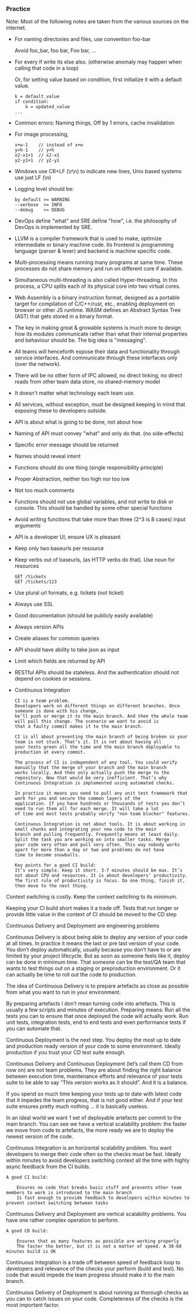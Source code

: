 ### Practice

Note: Most of the following notes are taken from the various sources on the internet.

- For naming directories and files, use convention foo-bar

   Avoid foo_bar, foo bar, Foo bar, ...

- For every if write its else also. (otherwise anomaly may happen when calling that code in a loop)

   Or, for setting value based on condition, first initialize it with a default value. 
   ```
   k = default_value
   if condition:
       k = updated_value
   ...
   ```
   
   
- Common errors: Naming things, Off by 1 errors, cache invalidation
- For image processing,
  ```
  x+w-1    // instead of x+w
  y+h-1    // y+h
  x2-x1+1  // x2-x1
  y2-y1+1  // y2-y1
  ```
- Windows use CR+LF (\r\n) to indicate new lines, Unix based systems use just LF (\n)


- Logging level should be: 
  ```
  by default >= WARNING
  --verbose  >= INFO
  --debug    >= DEBUG
  ```
   
- DevOps define "what" and SRE define "how", i.e. the philosophy of DevOps is implemented by SRE.

- LLVM is a compiler framework that is used to make, optimize intermediate or binary machine code. Its frontend is programming language (parser & lexer) and backend is machine specific code.


- Multi-processing means running many programs at same time. These processes do not share memory and run on different core if available.

- Simultaneous multi-threading is also called Hyper-threading. In this process, a CPU splits each of its physical core into two virtual cores.

- Web Assembly is a binary instruction format, designed as a portable target for compilation of C/C++/rust, etc., enabling deployment on browser or other JS runtime. WASM defines an Abstract Syntax Tree (AST) that gets stored in a binary format.


- The key in making great & growable systems is much more to design how its modules communicate rather than what their internal properties and behaviour should be. 
    The big idea is "messaging".
    
 - All teams will henceforth expose their data and functionality through service interfaces. And communicate through these interfaces only (over the network).
 - There will be no other form of IPC allowed, no direct linking, no direct reads from other team data store, no shared-memory model
 - It doesn't matter what technology each team use.
 - All services, without exception, must be designed keeping in mind that exposing these to developers outside.
    

- API is about what is going to be done, not about how
- Naming of API must convey "what" and only do that. (no side-effects)
- Specific error message should be returned

- Names should reveal intent
- Functions should do one thing (single responsibility principle)
- Proper Abstraction, neither too high nor too low
- Not too much comments
- Functions should not use global variables, and not write to disk or console. This should be handled by some other special functions
- Avoid writing functions that take more than three (2^3 is 8 cases) input arguments
- API is a developer UI, ensure UX is pleasant
- Keep only two baseurls per resource
- Keep verbs out of baseurls, (as HTTP verbs do that). Use noun for resources
  ```
  GET /tickets
  GET /tickets/123
  ```
 - Use plural url formats, e.g. tickets (not ticket)      
 - Always use SSL
 - Good documentation (should be publicly easily available)
 - Always version APIs
 - Create aliases for common queries
 - API should have ability to take json as input
 - Limit which fields are returned by API
 - RESTful APIs should be stateless. And the authentication should not depend on cookies or sessions.
 


- Continuous Integration
  ```
  CI is a team problem. 
  Developers work on different things on different branches. Once someone is done with his change, 
  he’ll push or merge it to the main branch. And then the whole team will pull this change. The scenario we want to avoid is 
  that a faulty commit makes it to the main branch. 
  
  CI is all about preventing the main branch of being broken so your team is not stuck. That’s it. It is not about having all 
  your tests green all the time and the main branch deployable to production at every commit.
  
  The process of CI is independent of any tool. You could verify manually that the merge of your branch and the main branch 
  works locally. And then only actually push the merge to the repository. Now that would be very inefficient. That’s why 
  Continuous Integration is implemented using automated checks.
  
  In practice it means you need to pull any unit test framework that work for you and secure the common layers of the 
  application. If you have hundreds or thousands of tests you don’t need to run them all for each merge. It will take a lot 
  of time and most tests probably verify "non team blocker" features.
  
  Continuous Integration is not about tools. It is about working in small chunks and integrating your new code to the main
  branch and pulling frequently. Frequently means at least daily. Split the task you are working on into smaller tasks. Merge 
  your code very often and pull very often. This way nobody works apart for more than a day or two and problems do not have 
  time to become snowballs.
  
  Key points for a good CI build:
  It’s very simple. Keep it short. 3-7 minutes should be max. It’s not about CPU and resources. It is about developers’ productivity. The first rule of productivity is focus. Do one thing, finish it, then move to the next thing.

Context switching is costly. Keep the context switching to its minimum.

Keeping your CI build short makes it a trade off. Tests that run longer or provide little value in the context of CI should be moved to the CD step



Continuous Delivery and Deployment are engineering problems

Continuous Delivery is about being able to deploy any version of your code at all times. In practice it means the last or pre last version of your code. You don’t deploy automatically, usually because you don’t have to or are limited by your project lifecycle. But as soon as someone feels like it, deploy can be done in minimum time. That someone can be the test/QA team that wants to test things out on a staging or preproduction environment. Or it can actually be time to roll out the code to production.

The idea of Continuous Delivery is to prepare artefacts as close as possible from what you want to run in your environment. 

By preparing artefacts I don’t mean turning code into artefacts. This is usually a few scripts and minutes of execution. Preparing means:
Run all the tests you can to ensure that once deployed the code will actually work. Run unit tests, integration tests, end to end tests and even performance tests if you can automate that.


Continuous Deployment is the next step. You deploy the most up to date and production ready version of your code to some environment. Ideally production if you trust your CD test suite enough.


Continuous Delivery and Continuous Deployment (let’s call them CD from now on) are not team problems. They are about finding the right balance between execution time, maintenance efforts and relevance of your tests suite to be able to say “This version works as it should”. And it is a balance. 

If you spend so much time keeping your tests up to date with latest code that it impedes the team progress, that is not good either. And if your test suite ensures pretty much nothing … it is basically useless.



In an ideal world we want 1 set of deployable artefacts per commit to the main branch. You can see we have a vertical scalability problem: the faster we move from code to artefacts, the more ready we are to deploy the newest version of the code.


Continuous Integration is an horizontal scalability problem. You want developers to merge their code often so the checks must be fast. Ideally within minutes to avoid developers switching context all the time with highly async feedback from the CI builds.





    A good CI build:

        Ensures no code that breaks basic stuff and prevents other team members to work is introduced to the main branch
        Is fast enough to provide feedback to developers within minutes to prevent context switching between tasks




Continuous Delivery and Deployment are vertical scalability problems. You have one rather complex operation to perform.

    A good CD build:

        Ensures that as many features as possible are working properly
        The faster the better, but it is not a matter of speed. A 30-60 minutes build is OK



Continuous Integration is a trade off between speed of feedback loop to developers and relevance of the checks your perform (build and test). No code that would impede the team progress should make it to the main branch.

Continuous Delivery of Deployment is about running as thorough checks as you can to catch issues on your code. Completeness of the checks is the most important factor.









